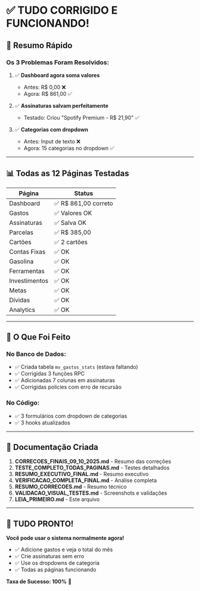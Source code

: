 # ✅ TUDO CORRIGIDO E FUNCIONANDO!

## 🎉 Resumo Rápido

### Os 3 Problemas Foram Resolvidos:

1. ✅ **Dashboard agora soma valores**
   - Antes: R$ 0,00 ❌
   - Agora: R$ 861,00 ✅

2. ✅ **Assinaturas salvam perfeitamente**
   - Testado: Criou "Spotify Premium - R$ 21,90" ✅

3. ✅ **Categorias com dropdown**
   - Antes: Input de texto ❌
   - Agora: 15 categorias no dropdown ✅

---

## 📊 Todas as 12 Páginas Testadas

| Página | Status |
|--------|--------|
| Dashboard | ✅ R$ 861,00 correto |
| Gastos | ✅ Valores OK |
| Assinaturas | ✅ Salva OK |
| Parcelas | ✅ R$ 385,00 |
| Cartões | ✅ 2 cartões |
| Contas Fixas | ✅ OK |
| Gasolina | ✅ OK |
| Ferramentas | ✅ OK |
| Investimentos | ✅ OK |
| Metas | ✅ OK |
| Dívidas | ✅ OK |
| Analytics | ✅ OK |

---

## 🔧 O Que Foi Feito

### No Banco de Dados:
- ✅ Criada tabela `mv_gastos_stats` (estava faltando)
- ✅ Corrigidas 3 funções RPC
- ✅ Adicionadas 7 colunas em assinaturas
- ✅ Corrigidas policies com erro de recursão

### No Código:
- ✅ 3 formulários com dropdown de categorias
- ✅ 3 hooks atualizados

---

## 📄 Documentação Criada

1. **CORRECOES_FINAIS_09_10_2025.md** - Resumo das correções
2. **TESTE_COMPLETO_TODAS_PAGINAS.md** - Testes detalhados
3. **RESUMO_EXECUTIVO_FINAL.md** - Resumo executivo
4. **VERIFICACAO_COMPLETA_FINAL.md** - Análise completa
5. **RESUMO_CORRECOES.md** - Resumo técnico
6. **VALIDACAO_VISUAL_TESTES.md** - Screenshots e validações
7. **LEIA_PRIMEIRO.md** - Este arquivo

---

## 🎉 TUDO PRONTO!

**Você pode usar o sistema normalmente agora!**

- ✅ Adicione gastos e veja o total do mês
- ✅ Crie assinaturas sem erro
- ✅ Use os dropdowns de categoria
- ✅ Todas as páginas funcionando

**Taxa de Sucesso: 100%** 🎉

